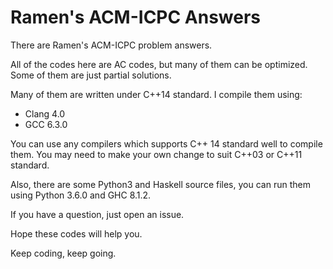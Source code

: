 # Ramen's ACM-ICPC Answers

There are Ramen's ACM-ICPC problem answers.

All of the codes here are AC codes, but many of them can be optimized. Some of them are just partial solutions.

Many of them are written under C++14 standard. I compile them using:
- Clang 4.0
- GCC 6.3.0

You can use any compilers which supports C++ 14 standard well to compile them. You may need to make your own change to suit C++03 or C++11 standard.

Also, there are some Python3 and Haskell source files, you can run them using Python 3.6.0 and GHC 8.1.2.

If you have a question, just open an issue.

Hope these codes will help you.

Keep coding, keep going.